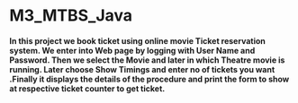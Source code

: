 # M3_MTBS_Java

#### In this project we book ticket using online movie Ticket reservation system. We enter into Web page by logging with User Name and Password. Then we select the Movie and later in which Theatre movie is running. Later choose Show Timings and enter no of tickets you want .Finally it displays the details of the procedure and print the form to show at respective ticket counter to get ticket.
